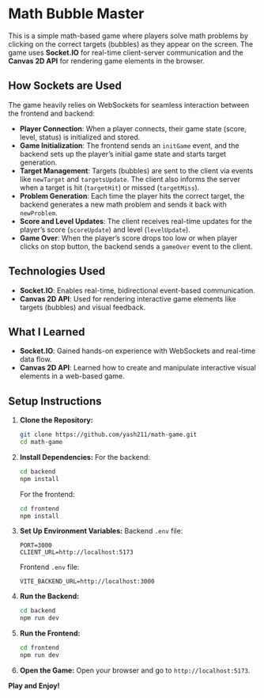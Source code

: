# Math Bubble Master

This is a simple math-based game where players solve math problems by clicking on the correct targets (bubbles) as they appear on the screen. The game uses **Socket.IO** for real-time client-server communication and the **Canvas 2D API** for rendering game elements in the browser.

## How Sockets are Used

The game heavily relies on WebSockets for seamless interaction between the frontend and backend:

- **Player Connection**: When a player connects, their game state (score, level, status) is initialized and stored.
- **Game Initialization**: The frontend sends an `initGame` event, and the backend sets up the player’s initial game state and starts target generation.
- **Target Management**: Targets (bubbles) are sent to the client via events like `newTarget` and `targetsUpdate`. The client also informs the server when a target is hit (`targetHit`) or missed (`targetMiss`).
- **Problem Generation**: Each time the player hits the correct target, the backend generates a new math problem and sends it back with `newProblem`.
- **Score and Level Updates**: The client receives real-time updates for the player’s score (`scoreUpdate`) and level (`levelUpdate`).
- **Game Over**: When the player’s score drops too low or when player clicks on stop button, the backend sends a `gameOver` event to the client.

## Technologies Used

- **Socket.IO**: Enables real-time, bidirectional event-based communication.
- **Canvas 2D API**: Used for rendering interactive game elements like targets (bubbles) and visual feedback.

## What I Learned

- **Socket.IO**: Gained hands-on experience with WebSockets and real-time data flow.
- **Canvas 2D API**: Learned how to create and manipulate interactive visual elements in a web-based game.

## Setup Instructions

1. **Clone the Repository:**
   ```bash
   git clone https://github.com/yash211/math-game.git
   cd math-game
   ```

2. **Install Dependencies:**
   For the backend:
   ```bash
   cd backend
   npm install
   ```
   For the frontend:
   ```bash
   cd frontend
   npm install
   ```

3. **Set Up Environment Variables:**
   Backend `.env` file:
   ```env
   PORT=3000
   CLIENT_URL=http://localhost:5173
   ```
   Frontend `.env` file:
   ```env
   VITE_BACKEND_URL=http://localhost:3000
   ```

4. **Run the Backend:**
   ```bash
   cd backend
   npm run dev
   ```

5. **Run the Frontend:**
   ```bash
   cd frontend
   npm run dev
   ```

6. **Open the Game:**
   Open your browser and go to `http://localhost:5173`.

**Play and Enjoy!**



